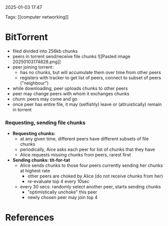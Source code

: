 2025-01-03 17:47


Tags: [[computer networking]]

# BitTorrent

- filed divided into 256kb chunks
- peers in torrent send/receive file chunks
![[Pasted image 20250103174828.png]]
- peer joining torrent:
	- has no chunks, but will accumulate them over time from other peers
	- registers with tracker to get list of peers, connect to subset of peers ("neighbour")
- while downloading, peer uploads chunks to other peers
- peer may change peers with whom it exchanges chunks
- *churn*: peers may come and go
- once peer has entire file, it may (selfishly) leave or (altruistically) remain in torrent
### Requesting, sending file chunks
- **Requesting chunks:**
	- at any given time, different peers have different subsets of file chunks
	- periodically, Aice asks each peer for list of chunks that they have
	- Alice requests missing chunks from peers, rarest first
- **Sending chunks: tit-for-tat**
	- Alice sends chunks to those four peers currently sending her chunks at highest rate
		- other peers are choked by Alice (do not receive chunks from her)
		- re-evaluate top 4 every 10sec
	- every 30 secs: randomly select another peer, starts sending chunks
		- "optimistically unchoke" this peer
		- newly chosen peer may join top 4
# References
